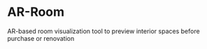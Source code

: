# AR-Room
AR-based room visualization tool to preview interior spaces before purchase or renovation

